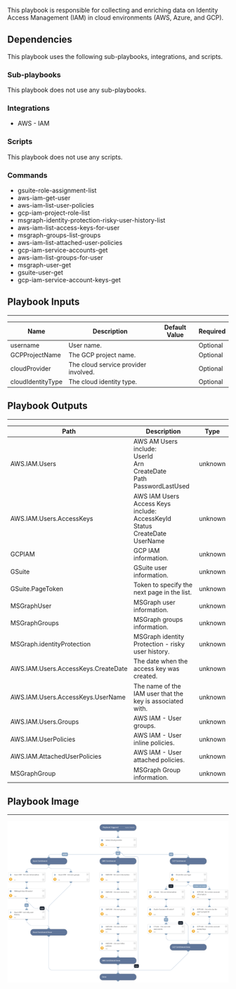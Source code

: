 This playbook is responsible for collecting and enriching data on Identity Access Management (IAM) in cloud environments (AWS, Azure, and GCP).

## Dependencies

This playbook uses the following sub-playbooks, integrations, and scripts.

### Sub-playbooks

This playbook does not use any sub-playbooks.

### Integrations

* AWS - IAM

### Scripts

This playbook does not use any scripts.

### Commands

* gsuite-role-assignment-list
* aws-iam-get-user
* aws-iam-list-user-policies
* gcp-iam-project-role-list
* msgraph-identity-protection-risky-user-history-list
* aws-iam-list-access-keys-for-user
* msgraph-groups-list-groups
* aws-iam-list-attached-user-policies
* gcp-iam-service-accounts-get
* aws-iam-list-groups-for-user
* msgraph-user-get
* gsuite-user-get
* gcp-iam-service-account-keys-get

## Playbook Inputs

---

| **Name** | **Description** | **Default Value** | **Required** |
| --- | --- | --- | --- |
| username | User name. |  | Optional |
| GCPProjectName | The GCP project name. |  | Optional |
| cloudProvider | The cloud service provider involved. |  | Optional |
| cloudIdentityType | The cloud identity type. |  | Optional |

## Playbook Outputs

---

| **Path** | **Description** | **Type** |
| --- | --- | --- |
| AWS.IAM.Users | AWS AM Users include:<br/>UserId<br/>Arn<br/>CreateDate<br/>Path<br/>PasswordLastUsed | unknown |
| AWS.IAM.Users.AccessKeys | AWS IAM Users Access Keys include:<br/>AccessKeyId<br/>Status<br/>CreateDate<br/>UserName | unknown |
| GCPIAM | GCP IAM information. | unknown |
| GSuite | GSuite user information. | unknown |
| GSuite.PageToken | Token to specify the next page in the list. | unknown |
| MSGraphUser | MSGraph user information. | unknown |
| MSGraphGroups | MSGraph groups information. | unknown |
| MSGraph.identityProtection | MSGraph identity Protection - risky user history. | unknown |
| AWS.IAM.Users.AccessKeys.CreateDate | The date when the access key was created. | unknown |
| AWS.IAM.Users.AccessKeys.UserName | The name of the IAM user that the key is associated with. | unknown |
| AWS.IAM.Users.Groups | AWS IAM - User groups. | unknown |
| AWS.IAM.UserPolicies |  AWS IAM - User inline policies. | unknown |
| AWS.IAM.AttachedUserPolicies | AWS IAM - User attached policies. | unknown |
| MSGraphGroup | MSGraph Group information. | unknown |

## Playbook Image

---

![Cloud IAM Enrichment - Generic](../doc_files/Cloud_IAM_Enrichment_-_Generic.png)